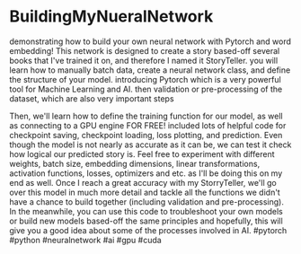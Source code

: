 # BuildingMyNueralNetwork

demonstrating how to build your own neural network with Pytorch and word embedding!
This network is designed to create a story based-off several books that I've trained it on, and therefore I named it StoryTeller.
you will learn how to manually batch data, create a neural network class, and define the structure of your model.
introducing Pytorch which is a very powerful tool for Machine Learning and AI.
then validation or pre-processing of the dataset, which are also very important steps

Then, we'll learn how to define the training function for our model, as well as connecting to a GPU engine FOR FREE!
included lots of helpful code for checkpoint saving, checkpoint loading, loss plotting, and prediction.
Even though the model is not nearly as accurate as it can be, we can test it check how logical our predicted story is.
Feel free to experiment with different weights, batch size, embedding dimensions, linear transformations, activation functions, losses, optimizers and etc. as I'll be doing this on my end as well.
Once I reach a great accuracy with my StorryTeller, we'll go over this model in much more detail and tackle all the functions we didn't have a chance to build together (including validation and pre-processing).
In the meanwhile, you can use this code to troubleshoot your own models or build new models based-off the same principles and hopefully, this will give you a good idea about some of the processes involved in AI.
#pytorch #python #neuralnetwork #ai #gpu #cuda
